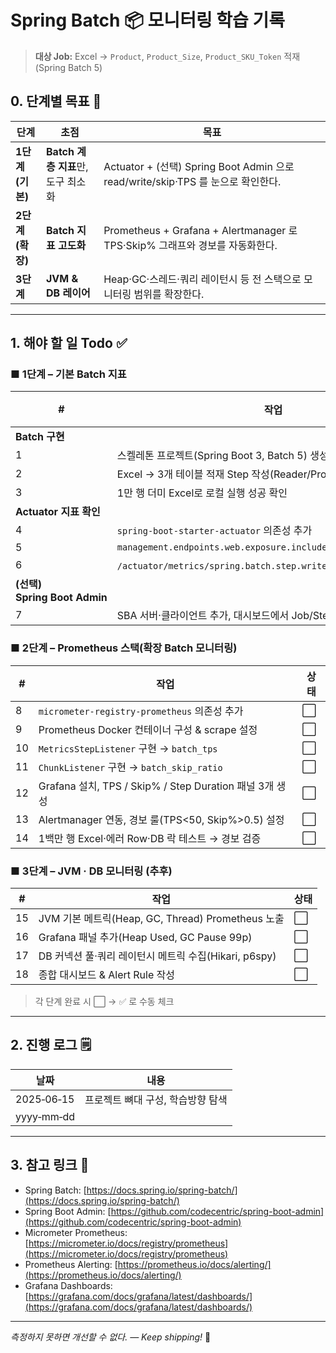 # Spring Batch 📦 모니터링 학습 기록

> **대상 Job:** Excel → `Product`, `Product_Size`, `Product_SKU_Token` 적재 (Spring Batch 5)

## 0. 단계별 목표 🎯

| 단계           | 초점                       | 목표                                                                   |
| ------------ | ------------------------ | -------------------------------------------------------------------- |
| **1단계 (기본)** | **Batch 계층 지표**만, 도구 최소화 | Actuator + (선택) Spring Boot Admin 으로 read/write/skip·TPS 를 눈으로 확인한다. |
| **2단계 (확장)** | **Batch 지표 고도화**         | Prometheus + Grafana + Alertmanager 로 TPS·Skip% 그래프와 경보를 자동화한다.      |
| **3단계**      | **JVM & DB 레이어**         | Heap·GC·스레드·쿼리 레이턴시 등 전 스택으로 모니터링 범위를 확장한다.                          |

---

## 1. 해야 할 일 Todo ✅

### ■ 1단계 – 기본 Batch 지표

| #                          | 작업                                                              | 상태 |
| -------------------------- | --------------------------------------------------------------- | -- |
| **Batch 구현**               |                                                                 |    |
| 1                          | 스켈레톤 프로젝트(Spring Boot 3, Batch 5) 생성                            | ⬜  |
| 2                          | Excel → 3개 테이블 적재 Step 작성(Reader/Processor/Writer)              | ⬜  |
| 3                          | 1만 행 더미 Excel로 로컬 실행 성공 확인                                      | ⬜  |
| **Actuator 지표 확인**         |                                                                 |    |
| 4                          | `spring-boot-starter-actuator` 의존성 추가                           | ⬜  |
| 5                          | `management.endpoints.web.exposure.include=metrics,health,info` | ⬜  |
| 6                          | `/actuator/metrics/spring.batch.step.write.count` 값 확인          | ⬜  |
| **(선택) Spring Boot Admin** |                                                                 |    |
| 7                          | SBA 서버·클라이언트 추가, 대시보드에서 Job/Step 현황 확인                          | ⬜  |

### ■ 2단계 – Prometheus 스택(확장 Batch 모니터링)

| #  | 작업                                               | 상태 |
| -- | ------------------------------------------------ | -- |
| 8  | `micrometer-registry-prometheus` 의존성 추가          | ⬜  |
| 9  | Prometheus Docker 컨테이너 구성 & scrape 설정            | ⬜  |
| 10 | `MetricsStepListener` 구현 → `batch_tps`           | ⬜  |
| 11 | `ChunkListener` 구현 → `batch_skip_ratio`          | ⬜  |
| 12 | Grafana 설치, TPS / Skip% / Step Duration 패널 3개 생성 | ⬜  |
| 13 | Alertmanager 연동, 경보 룰(TPS<50, Skip%>0.5) 설정      | ⬜  |
| 14 | 1백만 행 Excel·에러 Row·DB 락 테스트 → 경보 검증              | ⬜  |

### ■ 3단계 – JVM · DB 모니터링 (추후)

| #  | 작업                                         | 상태 |
| -- | ------------------------------------------ | -- |
| 15 | JVM 기본 메트릭(Heap, GC, Thread) Prometheus 노출 | ⬜  |
| 16 | Grafana 패널 추가(Heap Used, GC Pause 99p)     | ⬜  |
| 17 | DB 커넥션 풀·쿼리 레이턴시 메트릭 수집(Hikari, p6spy)     | ⬜  |
| 18 | 종합 대시보드 & Alert Rule 작성                    | ⬜  |

> 각 단계 완료 시 ⬜ → ✅ 로 수동 체크

---

## 2. 진행 로그 🗒️

| 날짜         | 내용                  |
|------------|---------------------|
| 2025‑06‑15 | 프로젝트 뼈대 구성, 학습방향 탐색 |
| yyyy‑mm‑dd |                     |

---


## 3. 참고 링크 🔗

* Spring Batch: [https://docs.spring.io/spring-batch/](https://docs.spring.io/spring-batch/)
* Spring Boot Admin: [https://github.com/codecentric/spring-boot-admin](https://github.com/codecentric/spring-boot-admin)
* Micrometer Prometheus: [https://micrometer.io/docs/registry/prometheus](https://micrometer.io/docs/registry/prometheus)
* Prometheus Alerting: [https://prometheus.io/docs/alerting/](https://prometheus.io/docs/alerting/)
* Grafana Dashboards: [https://grafana.com/docs/grafana/latest/dashboards/](https://grafana.com/docs/grafana/latest/dashboards/)

---

*측정하지 못하면 개선할 수 없다. — Keep shipping!* 🚀
